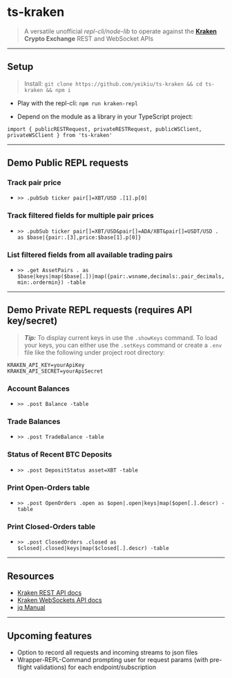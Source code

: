 # ts-kraken

> A versatile unofficial _repl-cli/node-lib_ to operate against the **[Kraken](https://kraken.com) Crypto Exchange** REST and WebSocket APIs
---

## Setup

> Install: `git clone https://github.com/yeikiu/ts-kraken && cd ts-kraken && npm i`

* Play with the repl-cli: `npm run kraken-repl`

- Depend on the module as a library in your TypeScript project:

````
import { publicRESTRequest, privateRESTRequest, publicWSClient, privateWSClient } from 'ts-kraken'
````
---


## Demo Public REPL requests

### Track pair price
- `>> .pubSub ticker pair[]=XBT/USD .[1].p[0]`

### Track filtered fields for multiple pair prices
- `>> .pubSub ticker pair[]=XBT/USD&pair[]=ADA/XBT&pair[]=USDT/USD . as $base|{pair:.[3],price:$base[1].p[0]}`

### List filtered fields from all available trading pairs
- `>> .get AssetPairs . as $base|keys|map($base[.])|map({pair:.wsname,decimals:.pair_decimals,min:.ordermin}) -table`
---


## Demo Private REPL requests (requires API key/secret)

>_**Tip:**_ To display current keys in use the `.showKeys` command.
>To load your keys, you can either use the `.setKeys` command or create a `.env` file like the following under project root directory:

````
KRAKEN_API_KEY=yourApiKey
KRAKEN_API_SECRET=yourApiSecret
````

### Account Balances
- `>> .post Balance -table`

### Trade Balances
- `>> .post TradeBalance -table`

### Status of Recent BTC Deposits
- `>> .post DepositStatus asset=XBT -table`

### Print Open-Orders table
- `>> .post OpenOrders .open as $open|.open|keys|map($open[.].descr) -table`

### Print Closed-Orders table
- `>> .post ClosedOrders .closed as $closed|.closed|keys|map($closed[.].descr) -table`
---


## Resources

* [Kraken REST API docs](https://docs.kraken.com/rest/)
* [Kraken WebSockets API docs](https://docs.kraken.com/websockets/)
* [jq Manual](https://stedolan.github.io/jq/manual)
---


## Upcoming features

- Option to record all requests and incoming streams to json files
- Wrapper-REPL-Command prompting user for request params (with pre-flight validations) for each endpoint/subscription
